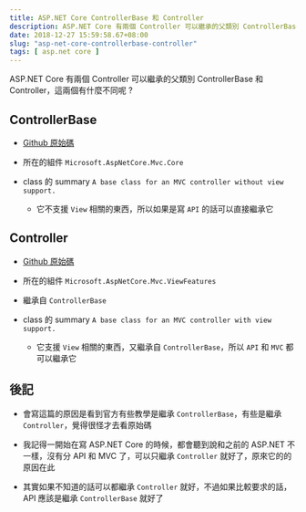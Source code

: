 ```yaml
---
title: ASP.NET Core ControllerBase 和 Controller
description: ASP.NET Core 有兩個 Controller 可以繼承的父類別 ControllerBase 和 Controller，這兩個有什麼不同呢 ?
date: 2018-12-27 15:59:58.67+08:00
slug: "asp-net-core-controllerbase-controller"
tags: [ asp.net core ]
---
```


ASP.NET Core 有兩個 Controller 可以繼承的父類別 ControllerBase 和 Controller，這兩個有什麼不同呢 ?

## ControllerBase

- [Github 原始碼](https://github.com/aspnet/AspNetCore/blob/master/src/Mvc/src/Microsoft.AspNetCore.Mvc.Core/ControllerBase.cs)

- 所在的組件 `Microsoft.AspNetCore.Mvc.Core`

- class 的 summary `A base class for an MVC controller without view support.`
	- 它不支援 `View` 相關的東西，所以如果是寫 `API` 的話可以直接繼承它

## Controller

- [Github 原始碼](https://github.com/aspnet/AspNetCore/blob/master/src/Mvc/src/Microsoft.AspNetCore.Mvc.ViewFeatures/Controller.cs)

- 所在的組件 `Microsoft.AspNetCore.Mvc.ViewFeatures`

- 繼承自 `ControllerBase`

- class 的 summary `A base class for an MVC controller with view support.`
	- 它支援 `View` 相關的東西，又繼承自 `ControllerBase`，所以 `API` 和 `MVC` 都可以繼承它

## 後記

- 會寫這篇的原因是看到官方有些教學是繼承 `ControllerBase`，有些是繼承 `Controller`，覺得很怪才去看原始碼

- 我記得一開始在寫 ASP.NET Core 的時候，都會聽到說和之前的 ASP.NET 不一樣，沒有分 API 和 MVC 了，可以只繼承 `Controller` 就好了，原來它的的原因在此

- 其實如果不知道的話可以都繼承 `Controller` 就好，不過如果比較要求的話，API 應該是繼承 `ControllerBase` 就好了